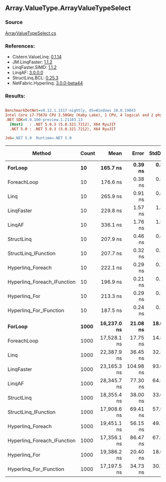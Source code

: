 ﻿## Array.ValueType.ArrayValueTypeSelect

### Source
[ArrayValueTypeSelect.cs](../LinqBenchmarks/Array/ValueType/ArrayValueTypeSelect.cs)

### References:
- Cistern.ValueLinq: [0.1.14](https://www.nuget.org/packages/Cistern.ValueLinq/0.1.14)
- JM.LinqFaster: [1.1.2](https://www.nuget.org/packages/JM.LinqFaster/1.1.2)
- LinqFaster.SIMD: [1.1.2](https://www.nuget.org/packages/LinqFaster.SIMD/1.0.3)
- LinqAF: [3.0.0.0](https://www.nuget.org/packages/LinqAF/3.0.0.0)
- StructLinq.BCL: [0.25.3](https://www.nuget.org/packages/StructLinq.BCL/0.25.3)
- NetFabric.Hyperlinq: [3.0.0-beta44](https://www.nuget.org/packages/NetFabric.Hyperlinq/3.0.0-beta44)

### Results:
``` ini

BenchmarkDotNet=v0.12.1.1517-nightly, OS=Windows 10.0.19043
Intel Core i7-7567U CPU 3.50GHz (Kaby Lake), 1 CPU, 4 logical and 2 physical cores
.NET SDK=6.0.100-preview.1.21103.13
  [Host]   : .NET 5.0.3 (5.0.321.7212), X64 RyuJIT
  .NET 5.0 : .NET 5.0.3 (5.0.321.7212), X64 RyuJIT

Job=.NET 5.0  Runtime=.NET 5.0  

```
|                      Method | Count |        Mean |     Error |   StdDev | Ratio |   Gen 0 | Gen 1 | Gen 2 | Allocated |
|---------------------------- |------ |------------:|----------:|---------:|------:|--------:|------:|------:|----------:|
|                     **ForLoop** |    **10** |    **165.7 ns** |   **0.39 ns** |  **0.33 ns** |  **1.00** |       **-** |     **-** |     **-** |         **-** |
|                 ForeachLoop |    10 |    176.6 ns |   0.38 ns |  0.33 ns |  1.07 |       - |     - |     - |         - |
|                        Linq |    10 |    265.9 ns |   0.91 ns |  0.85 ns |  1.61 |  0.0496 |     - |     - |     104 B |
|                  LinqFaster |    10 |    229.8 ns |   1.57 ns |  1.39 ns |  1.39 |  0.3173 |     - |     - |     664 B |
|                      LinqAF |    10 |    336.1 ns |   1.76 ns |  1.56 ns |  2.03 |       - |     - |     - |         - |
|                  StructLinq |    10 |    207.9 ns |   0.46 ns |  0.41 ns |  1.25 |  0.0153 |     - |     - |      32 B |
|        StructLinq_IFunction |    10 |    207.7 ns |   0.32 ns |  0.29 ns |  1.25 |       - |     - |     - |         - |
|           Hyperlinq_Foreach |    10 |    222.1 ns |   0.29 ns |  0.26 ns |  1.34 |       - |     - |     - |         - |
| Hyperlinq_Foreach_IFunction |    10 |    196.9 ns |   0.21 ns |  0.18 ns |  1.19 |       - |     - |     - |         - |
|               Hyperlinq_For |    10 |    213.3 ns |   0.29 ns |  0.26 ns |  1.29 |       - |     - |     - |         - |
|     Hyperlinq_For_IFunction |    10 |    187.5 ns |   0.24 ns |  0.22 ns |  1.13 |       - |     - |     - |         - |
|                             |       |             |           |          |       |         |       |       |           |
|                     **ForLoop** |  **1000** | **16,237.0 ns** |  **21.08 ns** | **18.69 ns** |  **1.00** |       **-** |     **-** |     **-** |         **-** |
|                 ForeachLoop |  1000 | 17,528.1 ns |  17.75 ns | 14.82 ns |  1.08 |       - |     - |     - |         - |
|                        Linq |  1000 | 22,387.9 ns |  36.45 ns | 32.31 ns |  1.38 |  0.0305 |     - |     - |     104 B |
|                  LinqFaster |  1000 | 23,165.3 ns | 104.98 ns | 93.06 ns |  1.43 | 30.2734 |     - |     - |  64,024 B |
|                      LinqAF |  1000 | 28,345.7 ns |  77.30 ns | 64.55 ns |  1.75 |       - |     - |     - |         - |
|                  StructLinq |  1000 | 18,355.4 ns |  38.00 ns | 33.68 ns |  1.13 |       - |     - |     - |      32 B |
|        StructLinq_IFunction |  1000 | 17,908.6 ns |  69.41 ns | 57.96 ns |  1.10 |       - |     - |     - |         - |
|           Hyperlinq_Foreach |  1000 | 19,451.1 ns |  56.15 ns | 49.78 ns |  1.20 |       - |     - |     - |         - |
| Hyperlinq_Foreach_IFunction |  1000 | 17,356.1 ns |  86.47 ns | 67.51 ns |  1.07 |       - |     - |     - |         - |
|               Hyperlinq_For |  1000 | 19,386.2 ns |  20.40 ns | 18.08 ns |  1.19 |       - |     - |     - |         - |
|     Hyperlinq_For_IFunction |  1000 | 17,197.5 ns |  34.73 ns | 30.78 ns |  1.06 |       - |     - |     - |         - |
